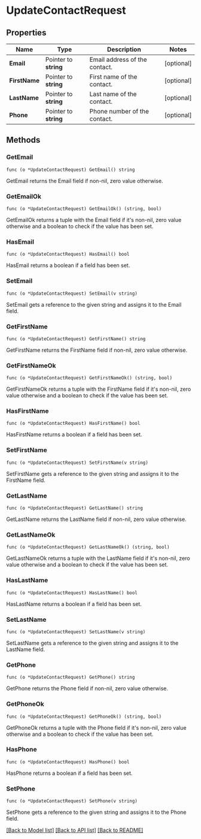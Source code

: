 # UpdateContactRequest

## Properties

Name | Type | Description | Notes
------------ | ------------- | ------------- | -------------
**Email** | Pointer to **string** | Email address of the contact. | [optional] 
**FirstName** | Pointer to **string** | First name of the contact. | [optional] 
**LastName** | Pointer to **string** | Last name of the contact. | [optional] 
**Phone** | Pointer to **string** | Phone number of the contact. | [optional] 

## Methods

### GetEmail

`func (o *UpdateContactRequest) GetEmail() string`

GetEmail returns the Email field if non-nil, zero value otherwise.

### GetEmailOk

`func (o *UpdateContactRequest) GetEmailOk() (string, bool)`

GetEmailOk returns a tuple with the Email field if it's non-nil, zero value otherwise
and a boolean to check if the value has been set.

### HasEmail

`func (o *UpdateContactRequest) HasEmail() bool`

HasEmail returns a boolean if a field has been set.

### SetEmail

`func (o *UpdateContactRequest) SetEmail(v string)`

SetEmail gets a reference to the given string and assigns it to the Email field.

### GetFirstName

`func (o *UpdateContactRequest) GetFirstName() string`

GetFirstName returns the FirstName field if non-nil, zero value otherwise.

### GetFirstNameOk

`func (o *UpdateContactRequest) GetFirstNameOk() (string, bool)`

GetFirstNameOk returns a tuple with the FirstName field if it's non-nil, zero value otherwise
and a boolean to check if the value has been set.

### HasFirstName

`func (o *UpdateContactRequest) HasFirstName() bool`

HasFirstName returns a boolean if a field has been set.

### SetFirstName

`func (o *UpdateContactRequest) SetFirstName(v string)`

SetFirstName gets a reference to the given string and assigns it to the FirstName field.

### GetLastName

`func (o *UpdateContactRequest) GetLastName() string`

GetLastName returns the LastName field if non-nil, zero value otherwise.

### GetLastNameOk

`func (o *UpdateContactRequest) GetLastNameOk() (string, bool)`

GetLastNameOk returns a tuple with the LastName field if it's non-nil, zero value otherwise
and a boolean to check if the value has been set.

### HasLastName

`func (o *UpdateContactRequest) HasLastName() bool`

HasLastName returns a boolean if a field has been set.

### SetLastName

`func (o *UpdateContactRequest) SetLastName(v string)`

SetLastName gets a reference to the given string and assigns it to the LastName field.

### GetPhone

`func (o *UpdateContactRequest) GetPhone() string`

GetPhone returns the Phone field if non-nil, zero value otherwise.

### GetPhoneOk

`func (o *UpdateContactRequest) GetPhoneOk() (string, bool)`

GetPhoneOk returns a tuple with the Phone field if it's non-nil, zero value otherwise
and a boolean to check if the value has been set.

### HasPhone

`func (o *UpdateContactRequest) HasPhone() bool`

HasPhone returns a boolean if a field has been set.

### SetPhone

`func (o *UpdateContactRequest) SetPhone(v string)`

SetPhone gets a reference to the given string and assigns it to the Phone field.


[[Back to Model list]](../README.md#documentation-for-models) [[Back to API list]](../README.md#documentation-for-api-endpoints) [[Back to README]](../README.md)



